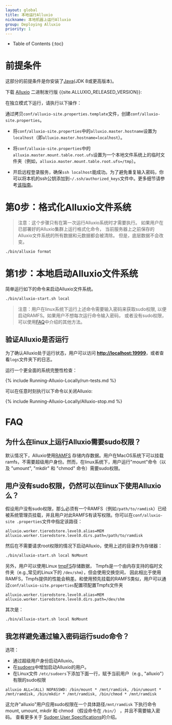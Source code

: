 ```yaml
---
layout: global
title: 本地运行Alluxio
nickname: 本地机器上运行Alluxio
group: Deploying Alluxio
priority: 1
---
```


* Table of Contents
{:toc}

# 前提条件

这部分的前提条件是你安装了[Java](Java-Setup.html)(JDK 8或更高版本)。

下载 [Alluxio](https://alluxio.org/download) 二进制发行版 {{site.ALLUXIO_RELEASED_VERSION}}:

在独立模式下运行，请执行以下操作：

通过拷贝`conf/alluxio-site.properties.template`文件，创建`conf/alluxio-site.properties`。

* 将`conf/alluxio-site.properties`中的`alluxio.master.hostname`设置为`localhost`（即`alluxio.master.hostname=localhost`）。

* 将`conf/alluxio-site.properties`中的`alluxio.master.mount.table.root.ufs`设置为一个本地文件系统上的临时文件夹（例如，`alluxio.master.mount.table.root.ufs=/tmp`）。

* 开启远程登录服务，确保`ssh localhost`能成功。为了避免重复输入密码，你可以将本机的ssh公钥添加到`~/.ssh/authorized_keys`文件中。更多细节请参考[该指南](http://www.linuxproblem.org/art_9.html)。

# 第0步：格式化Alluxio文件系统

> 注意：这个步骤只有在第一次运行Alluxio系统时才需要执行。
> 如果用户在已部署好的Alluxio集群上运行格式化命令，
> 当前服务器上之前保存的Alluxio文件系统的所有数据和元数据都会被清除。
> 但是，底层数据不会改变。

```bash
./bin/alluxio format
```

# 第1步：本地启动Alluxio文件系统

简单运行如下的命令来启动Alluxio文件系统。

```bash
./bin/alluxio-start.sh local
```

> 注意：用户在linux系统下运行上述命令需要输入密码来获取sudo权限,
> 以便启动RAMFS。如果用户不想每次运行命令输入密码，
> 或者没有sudo权限，可以使用[FAQ](#faq)中介绍的其他方法。

## 验证Alluxio是否运行

为了确认Alluxio处于运行状态，用户可以访问 **[http://localhost:19999](http://localhost:19999)**，或者查看`logs`文件夹下的日志。

运行一个更全面的系统完整性检查：

{% include Running-Alluxio-Locally/run-tests.md %}

可以在任意时刻执行以下命令以关闭Alluxio:

{% include Running-Alluxio-Locally/Alluxio-stop.md %}


# FAQ

## 为什么在linux上运行Alluxio需要sudo权限？

默认情况下，Alluxio使用[RAMFS](https://www.kernel.org/doc/Documentation/filesystems/ramfs-rootfs-initramfs.txt)
存储内存数据。用户在MacOS系统下可以挂载ramfs，不需要超级用户身份。然而，在linux系统下，用户运行"mount"命令（以及 "umount", "mkdir" 和 "chmod" 命令）需要sudo权限。

## 用户没有sudo权限，仍然可以在linux下使用Alluxio么？

假设用户没有sudo权限，那么必须有一个RAMFS（例如`/path/to/ramdisk`）已经被系统管理员挂载，并且用户对此RAMFS有读写权限。你可以在`conf/alluxio-site
.properties`文件中指定该路径：

```
alluxio.worker.tieredstore.level0.alias=MEM
alluxio.worker.tieredstore.level0.dirs.path=/path/to/ramdisk
```

然后在不需要请求root权限的情况下启动Alluxio，使用上述的目录作为存储器：

```bash
./bin/alluxio-start.sh local NoMount
```

另外，用户可以使用Linux [tmpFS](https://en.wikipedia.org/wiki/Tmpfs)存储数据，
Tmpfs是一个由内存支持的临时文件夹（e.g.,常见的Linux下的 `/dev/shm`），但会使用交换空间，
因此相比于使用RAMFS，Tmpfs提供的性能会稍差。和使用预先挂载的RAMFS类似，用户可以通过`conf/alluxio-site.properties`配置项配置Tmpfs文件夹

```
alluxio.worker.tieredstore.level0.alias=MEM
alluxio.worker.tieredstore.level0.dirs.path=/dev/shm
```

其次是：

```bash
./bin/alluxio-start.sh local NoMount
```

## 我怎样避免通过输入密码运行sudo命令？

选项：

* 通过超级用户身份启动Alluxio。
* 在[sudoers](https://help.ubuntu.com/community/Sudoers)中增加启动Alluxio的用户。
* 在Linux文件 `/etc/sudoers`下添加下面一行，赋予当前用户（e.g., "alluxio"）有限的sudo权限
```
alluxio ALL=(ALL) NOPASSWD: /bin/mount * /mnt/ramdisk, /bin/umount * /mnt/ramdisk, /bin/mkdir * /mnt/ramdisk, /bin/chmod * /mnt/ramdisk
```
这允许"alluxio"用户应用sudo权限在一个具体路径`/mnt/ramdisk` 下执行命令mount, umount, mkdir 和 chmod （假设命令在 `/bin/`）
，并且不需要输入密码。
查看更多关于 [Sudoer User Specifications](https://help.ubuntu.com/community/Sudoers#User_Specifications)的介绍。






